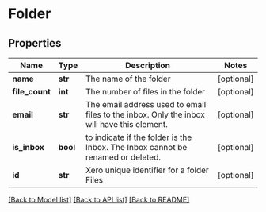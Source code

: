 # Folder

## Properties
Name | Type | Description | Notes
------------ | ------------- | ------------- | -------------
**name** | **str** | The name of the folder | [optional] 
**file_count** | **int** | The number of files in the folder | [optional] 
**email** | **str** | The email address used to email files to the inbox. Only the inbox will have this element. | [optional] 
**is_inbox** | **bool** | to indicate if the folder is the Inbox. The Inbox cannot be renamed or deleted. | [optional] 
**id** | **str** | Xero unique identifier for a folder  Files | [optional] 

[[Back to Model list]](../README.md#documentation-for-models) [[Back to API list]](../README.md#documentation-for-api-endpoints) [[Back to README]](../README.md)



